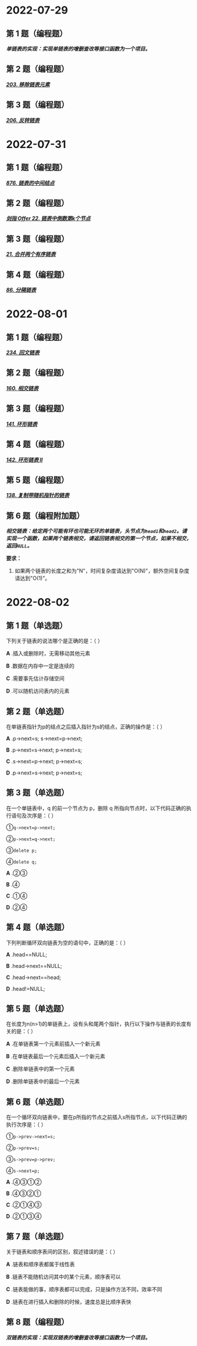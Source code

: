 # 2022-07-29

## 第 1 题（编程题）

***单链表的实现：实现单链表的增删查改等接口函数为一个项目。***

## 第 2 题（编程题）

[***203. 移除链表元素***](https://leetcode.cn/problems/remove-linked-list-elements/)

## 第 3 题（编程题）

[***206. 反转链表***](https://leetcode.cn/problems/reverse-linked-list/)

# 2022-07-31

## 第 1 题（编程题）

[***876. 链表的中间结点***](https://leetcode.cn/problems/middle-of-the-linked-list/)

## 第 2 题（编程题）

[***剑指 Offer 22. 链表中倒数第k个节点***](https://leetcode.cn/problems/lian-biao-zhong-dao-shu-di-kge-jie-dian-lcof/)

## 第 3 题（编程题）

[***21. 合并两个有序链表***](https://leetcode.cn/problems/merge-two-sorted-lists/)

## 第 4 题（编程题）

[***86. 分隔链表***](https://leetcode.cn/problems/partition-list/)

# 2022-08-01

## 第 1 题（编程题）

[***234. 回文链表***](https://leetcode.cn/problems/palindrome-linked-list/)

## 第 2 题（编程题）

[***160. 相交链表***](https://leetcode.cn/problems/intersection-of-two-linked-lists/)

## 第 3 题（编程题）

[***141. 环形链表***](https://leetcode.cn/problems/linked-list-cycle/)

## 第 4 题（编程题）

[***142. 环形链表 II***](https://leetcode.cn/problems/linked-list-cycle-ii/)

## 第 5 题（编程题）

[***138. 复制带随机指针的链表***](https://leetcode.cn/problems/copy-list-with-random-pointer/)

## 第 6 题（编程附加题）

***相交链表：给定两个可能有环也可能无环的单链表，头节点为`head1`和`head2`。请实现一个函数，如果两个链表相交，请返回链表相交的第一个节点，如果不相交，返回`NULL`。***

**要求：**

1. 如果两个链表的长度之和为"N"，时间复杂度请达到"O(N)"，额外空间复杂度请达到"O(1)"。

# 2022-08-02

## 第 1 题（单选题）

下列关于链表的说法哪个是正确的是：（ ）

**A** .插入或删除时，无需移动其他元素

**B** .数据在内存中一定是连续的

**C** .需要事先估计存储空间

**D** .可以随机访问表内的元素

## 第 2 题（单选题）

在单链表指针为p的结点之后插入指针为s的结点，正确的操作是：（ ）

**A** .p->next=s; s->next=p->next;

**B** .p->next=s->next; p->next=s;

**C** .s->next=p->next; p->next=s;

**D** .p->next=s->next; p->next=s;

## 第 3 题（单选题）

在一个单链表中，q 的前一个节点为 p，删除 q 所指向节点时，以下代码正确的执行语句及次序是：（ ）

  ①`q->next=p->next;`

  ②`p->next=q->next;`

  ③`delete p;`

  ④`delete q;`

**A** .②③

**B** .④

**C** .①④

**D** .②④

## 第 4 题（单选题）

下列判断循环双向链表为空的语句中，正确的是：（ ）

**A** .head==NULL;

**B** .head->next==NULL;

**C** .head->next==head;

**D** .head!=NULL;

## 第 5 题（单选题）

在长度为n(n>1)的单链表上，设有头和尾两个指针，执行以下操作与链表的长度有关的是：（ ）

**A** .在单链表第一个元素前插入一个新元素

**B** .在单链表最后一个元素后插入一个新元素

**C** .删除单链表中的第一个元素

**D** .删除单链表中的最后一个元素

## 第 6 题（单选题）

在一个循环双向链表中，要在p所指的节点之前插入s所指节点，以下代码正确的执行次序是：（ ）

  ①`p->prev->next=s;`

  ②`p->prev=s;`

  ③`s->prev=p->prev;`

  ④`s->next=p;`

**A** .④③①②

**B** .④③②①

**C** .②①④③

**D** .②①③④

## 第 7 题（单选题）

关于链表和顺序表间的区别，叙述错误的是：（ ）

**A** .链表和顺序表都属于线性表

**B** .链表不能随机访问其中的某个元素，顺序表可以

**C** .链表能做的事，顺序表都可以完成，只是操作方法不同，效率不同

**D** .链表在进行插入和删除的时候，速度总是比顺序表快

## 第 8 题（编程题）

***双链表的实现：实现双链表的增删查改等接口函数为一个项目。***

